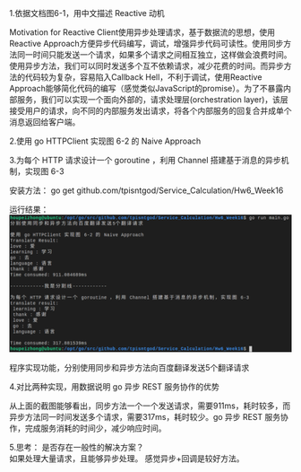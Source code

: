 1.依据文档图6-1，用中文描述 Reactive 动机  

Motivation for Reactive Client使用异步处理请求，基于数据流的思想，使用Reactive Approach方便异步代码编写，调试，增强异步代码可读性。使用同步方法同一时间只能发送一个请求，如果多个请求之间相互独立，这样做会浪费时间。使用异步方法，我们可以同时发送多个互不依赖请求，减少花费的时间。而异步方法的代码较为复杂，容易陷入Callback Hell，不利于调试，使用Reactive Approach能够简化代码的编写（感觉类似JavaScript的promise）。为了不暴露内部服务，我们可以实现一个面向外部的，请求处理层(orchestration layer)，该层接受用户的请求，向不同的内部服务发出请求，将各个内部服务的回复合并成单个消息返回给客户端。  

2.使用 go HTTPClient 实现图 6-2 的 Naive Approach  

3.为每个 HTTP 请求设计一个 goroutine ，利用 Channel 搭建基于消息的异步机制，实现图 6-3  

安装方法： go get github.com/tpisntgod/Service_Calculation/Hw6_Week16  

运行结果：  
![compare](images/compare.png)  

程序实现功能，分别使用同步和异步方法向百度翻译发送5个翻译请求  

4.对比两种实现，用数据说明 go 异步 REST 服务协作的优势  

从上面的截图能够看出，同步方法一个一个发送请求，需要911ms，耗时较多，而异步方法同一时间发送多个请求，需要317ms，耗时较少。go 异步 REST 服务协作，完成服务消耗的时间少，减少响应时间。  

5.思考： 是否存在一般性的解决方案？  
如果处理大量请求，且能够异步处理。 感觉异步+回调是较好方法。  
